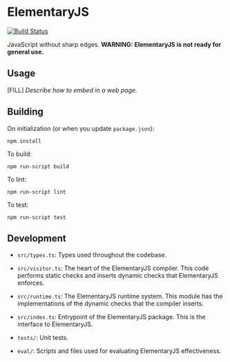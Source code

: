 # ElementaryJS

[![Build Status](https://api.travis-ci.org/umass-compsci220/ElementaryJS.svg?branch=master)](https://travis-ci.org/umass-compsci220/ElementaryJS)

JavaScript without sharp edges. **WARNING: ElementaryJS is not ready for general use.**

## Usage

[FILL] *Describe how to embed in a web page.*

## Building

On initialization (or when you update `package.json`):

    npm install

To build:

    npm run-script build

To lint:

    npm run-script lint

To test:

    npm run-script test

## Development

- `src/types.ts`: Types used throughout the codebase.

- `src/visitor.ts`: The heart of the ElementaryJS compiler. This code performs static checks and inserts dynamic checks that ElementaryJS enforces.

- `src/runtime.ts`: The ElementaryJS runtime system. This module has the implementations of the dynamic checks that the compiler inserts.

- `src/index.ts`: Entrypoint of the ElementaryJS package. This is the interface to ElementaryJS.

- `tests/`: Unit tests.

- `eval/`: Scripts and files used for evaluating ElementaryJS effectiveness.
